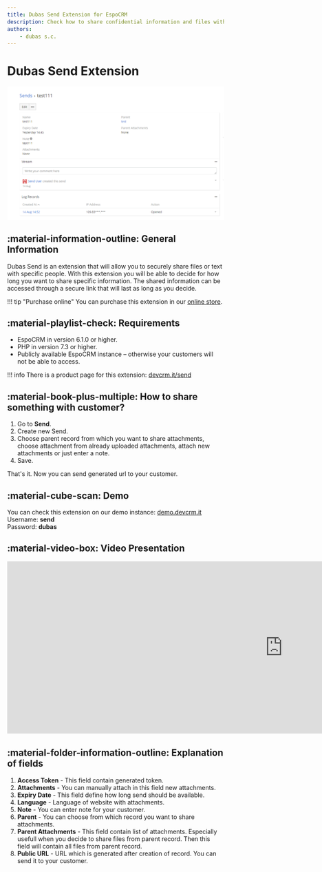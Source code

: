 ```yaml
---
title: Dubas Send Extension for EspoCRM
description: Check how to share confidential information and files with your customers inside of EspoCRM.
authors:
    - dubas s.c.
---
```

# Dubas Send Extension
![Dubas Send Extension](../images/send.png)
## :material-information-outline: General Information
Dubas Send is an extension that will allow you to securely share files or text with specific people. With this extension you will be able to decide for how long you want to share specific information. The shared information can be accessed through a secure link that will last as long as you decide.

!!! tip "Purchase online"
    You can purchase this extension in our [online store](https://store.devcrm.it/product/send/).

## :material-playlist-check:  Requirements
- EspoCRM in version 6.1.0 or higher.
- PHP in version 7.3 or higher.
- Publicly available EspoCRM instance – otherwise your customers will not be able to access.

!!! info
    There is a product page for this extension: [devcrm.it/send](https://devcrm.it/send)

## :material-book-plus-multiple: How to share something with customer?
1. Go to **Send**.
2. Create new Send.
3. Choose parent record from which you want to share attachments, choose attachment from already uploaded attachments, attach new attachments or just enter a note.
4. Save.

That's it. Now you can send generated url to your customer.

## :material-cube-scan: Demo
You can check this extension on our demo instance: [demo.devcrm.it](https://demo.devcrm.it)  
Username: **send**  
Password: **dubas**

## :material-video-box: Video Presentation
<div class="video-wrapper">
  <iframe width="1280" height="400" src="https://www.youtube.com/embed/Jrw-05MuTQg" frameborder="0" allowfullscreen></iframe>
</div>

## :material-folder-information-outline: Explanation of fields
1. **Access Token** - This field contain generated token.
2. **Attachments** - You can manually attach in this field new attachments.
3. **Expiry Date** - This field define how long send should be available.
4. **Language** - Language of website with attachments.
5. **Note** - You can enter note for your customer.
6. **Parent** - You can choose from which record you want to share attachments.
7. **Parent Attachments** - This field contain list of attachments. Especially usefull when you decide to share files from parent record. Then this field will contain all files from parent record.
8. **Public URL** - URL which is generated after creation of record. You can send it to your customer.